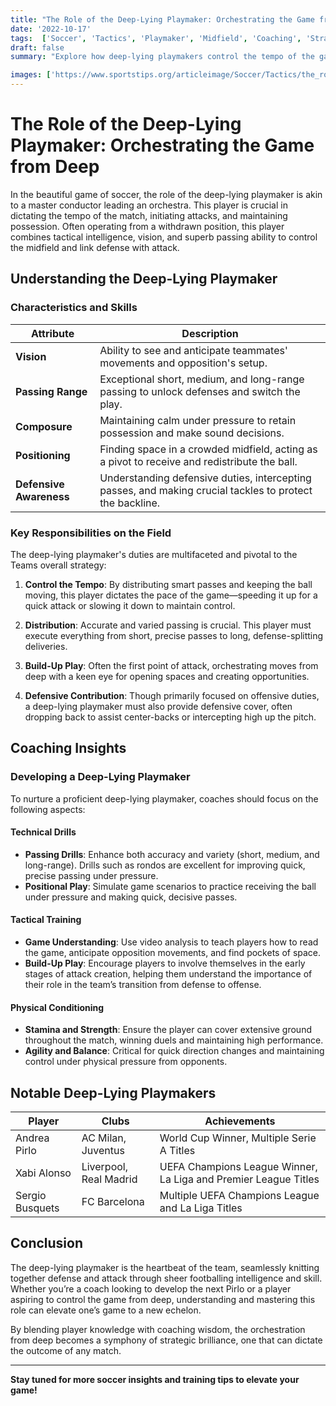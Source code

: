 ```yaml
---
title: "The Role of the Deep-Lying Playmaker: Orchestrating the Game from Deep"
date: '2022-10-17'
tags:  ['Soccer', 'Tactics', 'Playmaker', 'Midfield', 'Coaching', 'Strategy', 'Player Development', 'Football', 'Deep-Lying Playmaker']
draft: false
summary: "Explore how deep-lying playmakers control the tempo of the game and distribute passes from a withdrawn position."

images: ['https://www.sportstips.org/articleimage/Soccer/Tactics/the_role_of_the_deep_lying_playmaker_orchestrating_the_game_from_deep.webp']
---
```


# The Role of the Deep-Lying Playmaker: Orchestrating the Game from Deep

In the beautiful game of soccer, the role of the deep-lying playmaker is akin to a master conductor leading an orchestra. This player is crucial in dictating the tempo of the match, initiating attacks, and maintaining possession. Often operating from a withdrawn position, this player combines tactical intelligence, vision, and superb passing ability to control the midfield and link defense with attack.

## Understanding the Deep-Lying Playmaker

### Characteristics and Skills

| Attribute           | Description                                                                                                                             |
|---------------------|-----------------------------------------------------------------------------------------------------------------------------------------|
| **Vision**          | Ability to see and anticipate teammates' movements and opposition's setup.                                                              |
| **Passing Range**   | Exceptional short, medium, and long-range passing to unlock defenses and switch the play.                                               |
| **Composure**       | Maintaining calm under pressure to retain possession and make sound decisions.                                                          |
| **Positioning**     | Finding space in a crowded midfield, acting as a pivot to receive and redistribute the ball.                                             |
| **Defensive Awareness** | Understanding defensive duties, intercepting passes, and making crucial tackles to protect the backline. |

### Key Responsibilities on the Field

The deep-lying playmaker's duties are multifaceted and pivotal to the Teams overall strategy:

1. **Control the Tempo**: By distributing smart passes and keeping the ball moving, this player dictates the pace of the game—speeding it up for a quick attack or slowing it down to maintain control.
   
2. **Distribution**: Accurate and varied passing is crucial. This player must execute everything from short, precise passes to long, defense-splitting deliveries.

3. **Build-Up Play**: Often the first point of attack, orchestrating moves from deep with a keen eye for opening spaces and creating opportunities.

4. **Defensive Contribution**: Though primarily focused on offensive duties, a deep-lying playmaker must also provide defensive cover, often dropping back to assist center-backs or intercepting high up the pitch.

## Coaching Insights

### Developing a Deep-Lying Playmaker

To nurture a proficient deep-lying playmaker, coaches should focus on the following aspects:

#### Technical Drills

- **Passing Drills**: Enhance both accuracy and variety (short, medium, and long-range). Drills such as rondos are excellent for improving quick, precise passing under pressure.
- **Positional Play**: Simulate game scenarios to practice receiving the ball under pressure and making quick, decisive passes.

#### Tactical Training

- **Game Understanding**: Use video analysis to teach players how to read the game, anticipate opposition movements, and find pockets of space.
- **Build-Up Play**: Encourage players to involve themselves in the early stages of attack creation, helping them understand the importance of their role in the team’s transition from defense to offense.

#### Physical Conditioning

- **Stamina and Strength**: Ensure the player can cover extensive ground throughout the match, winning duels and maintaining high performance.
- **Agility and Balance**: Critical for quick direction changes and maintaining control under physical pressure from opponents.

## Notable Deep-Lying Playmakers

| Player              | Clubs                     | Achievements                                                     |
|---------------------|---------------------------|------------------------------------------------------------------|
| Andrea Pirlo        | AC Milan, Juventus        | World Cup Winner, Multiple Serie A Titles                        |
| Xabi Alonso         | Liverpool, Real Madrid    | UEFA Champions League Winner, La Liga and Premier League Titles  |
| Sergio Busquets     | FC Barcelona              | Multiple UEFA Champions League and La Liga Titles                |

## Conclusion

The deep-lying playmaker is the heartbeat of the team, seamlessly knitting together defense and attack through sheer footballing intelligence and skill. Whether you’re a coach looking to develop the next Pirlo or a player aspiring to control the game from deep, understanding and mastering this role can elevate one’s game to a new echelon.

By blending player knowledge with coaching wisdom, the orchestration from deep becomes a symphony of strategic brilliance, one that can dictate the outcome of any match.

---

**Stay tuned for more soccer insights and training tips to elevate your game!**

```